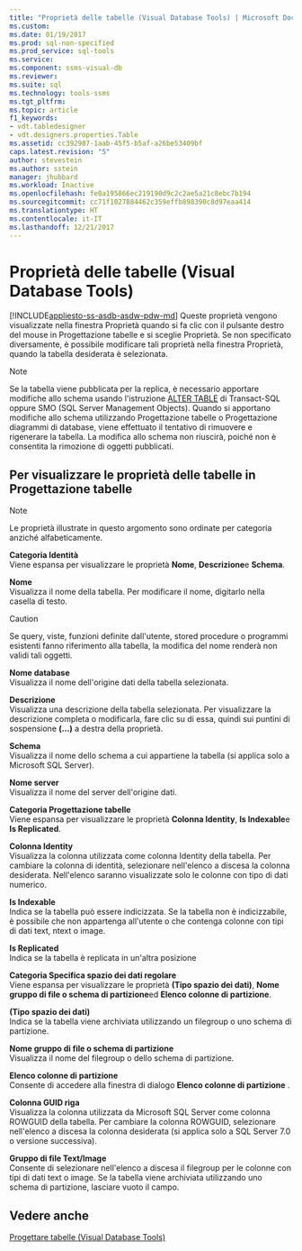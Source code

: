 ```yaml
---
title: "Proprietà delle tabelle (Visual Database Tools) | Microsoft Docs"
ms.custom: 
ms.date: 01/19/2017
ms.prod: sql-non-specified
ms.prod_service: sql-tools
ms.service: 
ms.component: ssms-visual-db
ms.reviewer: 
ms.suite: sql
ms.technology: tools-ssms
ms.tgt_pltfrm: 
ms.topic: article
f1_keywords:
- vdt.tabledesigner
- vdt.designers.properties.Table
ms.assetid: cc392987-1aab-45f5-b5af-a26be53409bf
caps.latest.revision: "5"
author: stevestein
ms.author: sstein
manager: jhubbard
ms.workload: Inactive
ms.openlocfilehash: fe0a195866ec219190d9c2c2ae5a21c8ebc7b194
ms.sourcegitcommit: cc71f1027884462c359effb898390c8d97eaa414
ms.translationtype: HT
ms.contentlocale: it-IT
ms.lasthandoff: 12/21/2017
---
```

# <a name="table-properties-visual-database-tools"></a>Proprietà delle tabelle (Visual Database Tools)
[!INCLUDE[appliesto-ss-asdb-asdw-pdw-md](../../includes/appliesto-ss-asdb-asdw-pdw-md.md)] Queste proprietà vengono visualizzate nella finestra Proprietà quando si fa clic con il pulsante destro del mouse in Progettazione tabelle e si sceglie Proprietà. Se non specificato diversamente, è possibile modificare tali proprietà nella finestra Proprietà, quando la tabella desiderata è selezionata.  
  
> [!NOTE]  
> Se la tabella viene pubblicata per la replica, è necessario apportare modifiche allo schema usando l'istruzione [ALTER TABLE](http://msdn.microsoft.com/en-us/f1745145-182d-4301-a334-18f799d361d1) di Transact-SQL oppure SMO (SQL Server Management Objects). Quando si apportano modifiche allo schema utilizzando Progettazione tabelle o Progettazione diagrammi di database, viene effettuato il tentativo di rimuovere e rigenerare la tabella. La modifica allo schema non riuscirà, poiché non è consentita la rimozione di oggetti pubblicati.  
  
## <a name="show-table-properties-in-table-designer"></a>Per visualizzare le proprietà delle tabelle in Progettazione tabelle  
  
> [!NOTE]  
> Le proprietà illustrate in questo argomento sono ordinate per categoria anziché alfabeticamente.  
  
**Categoria Identità**  
Viene espansa per visualizzare le proprietà **Nome**, **Descrizione**e **Schema**.  
  
**Nome**  
Visualizza il nome della tabella. Per modificare il nome, digitarlo nella casella di testo.  
  
> [!CAUTION]  
> Se query, viste, funzioni definite dall'utente, stored procedure o programmi esistenti fanno riferimento alla tabella, la modifica del nome renderà non validi tali oggetti.  
  
**Nome database**  
Visualizza il nome dell'origine dati della tabella selezionata.  
  
**Descrizione**  
Visualizza una descrizione della tabella selezionata. Per visualizzare la descrizione completa o modificarla, fare clic su di essa, quindi sui puntini di sospensione **(…)** a destra della proprietà.  
  
**Schema**  
Visualizza il nome dello schema a cui appartiene la tabella (si applica solo a Microsoft SQL Server).  
  
**Nome server**  
Visualizza il nome del server dell'origine dati.  
  
**Categoria Progettazione tabelle**  
Viene espansa per visualizzare le proprietà **Colonna Identity**, **Is Indexable**e **Is Replicated**.  
  
**Colonna Identity**  
Visualizza la colonna utilizzata come colonna Identity della tabella. Per cambiare la colonna di identità, selezionare nell'elenco a discesa la colonna desiderata. Nell'elenco saranno visualizzate solo le colonne con tipo di dati numerico.  
  
**Is Indexable**  
Indica se la tabella può essere indicizzata. Se la tabella non è indicizzabile, è possibile che non appartenga all'utente o che contenga colonne con tipi di dati text, ntext o image.  
  
**Is Replicated**  
Indica se la tabella è replicata in un'altra posizione  
  
**Categoria Specifica spazio dei dati regolare**  
Viene espansa per visualizzare le proprietà **(Tipo spazio dei dati)**, **Nome gruppo di file o schema di partizione**ed **Elenco colonne di partizione**.  
  
**(Tipo spazio dei dati)**  
Indica se la tabella viene archiviata utilizzando un filegroup o uno schema di partizione.  
  
**Nome gruppo di file o schema di partizione**  
Visualizza il nome del filegroup o dello schema di partizione.  
  
**Elenco colonne di partizione**  
Consente di accedere alla finestra di dialogo **Elenco colonne di partizione** .  
  
**Colonna GUID riga**  
Visualizza la colonna utilizzata da Microsoft SQL Server come colonna ROWGUID della tabella. Per cambiare la colonna ROWGUID, selezionare nell'elenco a discesa la colonna desiderata (si applica solo a SQL Server 7.0 o versione successiva).  
  
**Gruppo di file Text/Image**  
Consente di selezionare nell'elenco a discesa il filegroup per le colonne con tipi di dati text o image. Se la tabella viene archiviata utilizzando uno schema di partizione, lasciare vuoto il campo.  
  
## <a name="see-also"></a>Vedere anche  
[Progettare tabelle (Visual Database Tools)](../../ssms/visual-db-tools/design-tables-visual-database-tools.md)  
  
